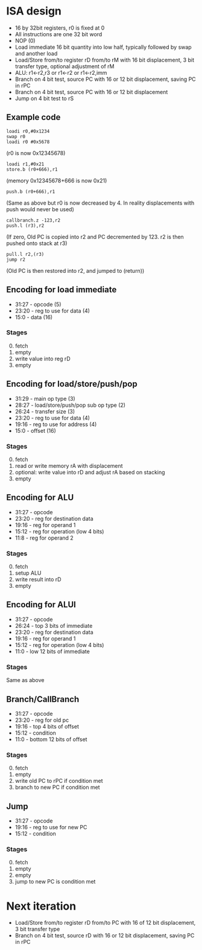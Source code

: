 # ISA design

* 16 by 32bit registers, r0 is fixed at 0
* All instructions are one 32 bit word
* NOP (0)
* Load immediate 16 bit quantity into low half, typically followed by swap and another load
* Load/Store from/to register rD from/to rM with 16 bit displacement, 3 bit transfer type, optional adjustment of rM
* ALU: r1<-r2,r3 or r1<-r2 or r1<-r2,imm
* Branch on 4 bit test, source PC with 16 or 12 bit displacement, saving PC in rPC
* Branch on 4 bit test, source PC with 16 or 12 bit displacement
* Jump on 4 bit test to rS

## Example code

```
loadi r0,#0x1234
swap r0
loadi r0 #0x5678
```

(r0 is now 0x12345678)

```
loadi r1,#0x21
store.b (r0+666),r1
```

(memory 0x12345678+666 is now 0x21)

```
push.b (r0+666),r1
```

(Same as above but r0 is now decreased by 4. In reality displacements with push would never be used)

```
callbranch.z -123,r2
push.l (r3),r2
```

(If zero, Old PC is copied into r2 and PC decremented by 123. r2 is then pushed onto stack at r3)

```
pull.l r2,(r3)
jump r2
```

(Old PC is then restored into r2, and jumped to (return))

## Encoding for load immediate

- 31:27 - opcode (5)
- 23:20 - reg to use for data (4)
- 15:0 - data (16)

### Stages

0. fetch
1. empty
2. write value into reg rD
3. empty

## Encoding for load/store/push/pop

- 31:29 - main op type (3)
- 28:27 - load/store/push/pop sub op type (2)
- 26:24 - transfer size (3)
- 23:20 - reg to use for data (4)
- 19:16 - reg to use for address (4)
- 15:0 - offset (16)

### Stages

0. fetch
1. read or write memory rA with displacement
2. optional: write value into rD and adjust rA based on stacking
3. empty

## Encoding for ALU

- 31:27 - opcode
- 23:20 - reg for destination data
- 19:16 - reg for operand 1
- 15:12 - reg for operation (low 4 bits)
- 11:8 - reg for operand 2

### Stages

0. fetch
1. setup ALU
2. write result into rD
3. empty

## Encoding for ALUI

- 31:27 - opcode
- 26:24 - top 3 bits of immediate
- 23:20 - reg for destination data
- 19:16 - reg for operand 1
- 15:12 - reg for operation (low 4 bits)
- 11:0 - low 12 bits of immediate

### Stages

Same as above

## Branch/CallBranch

- 31:27 - opcode
- 23:20 - reg for old pc
- 19:16 - top 4 bits of offset
- 15:12 - condition
- 11:0 - bottom 12 bits of offset

### Stages

0. fetch
1. empty
2. write old PC to rPC if condition met
3. branch to new PC if condition met

## Jump

- 31:27 - opcode
- 19:16 - reg to use for new PC
- 15:12 - condition

### Stages

0. fetch
1. empty
2. empty
3. jump to new PC is condition met

# Next iteration

* Load/Store from/to register rD from/to PC with 16 of 12 bit displacement, 3 bit transfer type
* Branch on 4 bit test, source rD with 16 or 12 bit displacement, saving PC in rPC
